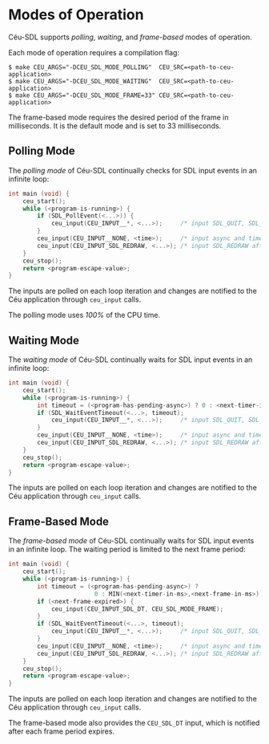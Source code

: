 Modes of Operation
==================

Céu-SDL supports *polling*, *waiting*, and *frame-based* modes of operation.

Each mode of operation requires a compilation flag:

```
$ make CEU_ARGS="-DCEU_SDL_MODE_POLLING"  CEU_SRC=<path-to-ceu-application>
$ make CEU_ARGS="-DCEU_SDL_MODE_WAITING"  CEU_SRC=<path-to-ceu-application>
$ make CEU_ARGS="-DCEU_SDL_MODE_FRAME=33" CEU_SRC=<path-to-ceu-application>
```

The frame-based mode requires the desired period of the frame in milliseconds.
It is the default mode and is set to 33 milliseconds.

Polling Mode
------------

The *polling mode* of Céu-SDL continually checks for SDL input events in an
infinite loop:

```c
int main (void) {
    ceu_start();
    while (<program-is-running>) {
        if (SDL_PollEvent(<...>)) {
            ceu_input(CEU_INPUT__*, <...>);     /* input SDL_QUIT, SDL_KEY*, SDL_MOUSE*, etc */
        }
        ceu_input(CEU_INPUT__NONE, <time>);     /* input async and timer */
        ceu_input(CEU_INPUT_SDL_REDRAW, <...>); /* input SDL_REDRAW after every input */
    }
    ceu_stop();
    return <program-escape-value>;
}
```

The inputs are polled on each loop iteration and changes are notified to the
Céu application through `ceu_input` calls.

The polling mode uses *100%* of the CPU time.

Waiting Mode
------------

The *waiting mode* of Céu-SDL continually waits for SDL input events in an
infinite loop:

```c
int main (void) {
    ceu_start();
    while (<program-is-running>) {
        int timeout = (<program-has-pending-async>) ? 0 : <next-timer-in-ms>;
        if (SDL_WaitEventTimeout(<...>, timeout);
            ceu_input(CEU_INPUT__*, <...>);     /* input SDL_QUIT, SDL_KEY*, SDL_MOUSE*, etc */
        }
        ceu_input(CEU_INPUT__NONE, <time>);     /* input async and timer */
        ceu_input(CEU_INPUT_SDL_REDRAW, <...>); /* input SDL_REDRAW after every input */
    }
    ceu_stop();
    return <program-escape-value>;
}
```

The inputs are polled on each loop iteration and changes are notified to the
Céu application through `ceu_input` calls.

Frame-Based Mode
----------------

The *frame-based mode* of Céu-SDL continually waits for SDL input events in an
infinite loop.
The waiting period is limited to the next frame period:

```c
int main (void) {
    ceu_start();
    while (<program-is-running>) {
        int timeout = (<program-has-pending-async>) ?
                        0 : MIN(<next-timer-in-ms>,<next-frame-in-ms>);
        if (<next-frame-expired>) {
            ceu_input(CEU_INPUT_SDL_DT, CEU_SDL_MODE_FRAME);
        }
        if (SDL_WaitEventTimeout(<...>, timeout);
            ceu_input(CEU_INPUT__*, <...>);     /* input SDL_QUIT, SDL_KEY*, SDL_MOUSE*, etc */
        }
        ceu_input(CEU_INPUT__NONE, <time>);     /* input async and timer */
        ceu_input(CEU_INPUT_SDL_REDRAW, <...>); /* input SDL_REDRAW after every input */
    }
    ceu_stop();
    return <program-escape-value>;
}
```

The inputs are polled on each loop iteration and changes are notified to the
Céu application through `ceu_input` calls.

The frame-based mode also provides the `CEU_SDL_DT` input, which is notified
after each frame period expires.
